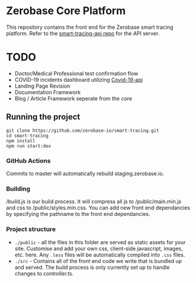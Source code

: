 Zerobase Core Platform
=============

This repository contains the front end for the Zerobase smart tracing platform. Refer to the [smart-tracing-api repo](https://github.com/zerobase-io/smart-tracing-api) for the API server.

# TODO

* Doctor/Medical Professional test confirmation flow
* COVID-19 incidents dashboard utilizing [Covid-19-api](https://github.com/mathdroid/covid-19-api)
* Landing Page Revision
* Documentation Framework
* Blog / Article Framework seperate from the core 

## Running the project
    
    git clone https://github.com/zerobase-io/smart-tracing.git
    cd smart-tracing
    npm install
    npm run start:dev

### GitHub Actions

Commits to master will automatically rebuild staging.zerobase.io.

### Building

/build.js is our build process. It will compress all js to /public/main.min.js and css to /public/styles.min.css. You can add new front end dependancies by specifying the pathname to the front end dependancies. 

### Project structure

*   `./public` - all the files in this folder are served as static assets for your site. Customise and add your own css, client-side javascript, images, etc. here. Any `.less` files will be automatically compiled into `.css` files.
*   `./src` - Contains all of the front end code we write that is bundled up and served. The build process is only currently set up to handle changes to controller.ts.


